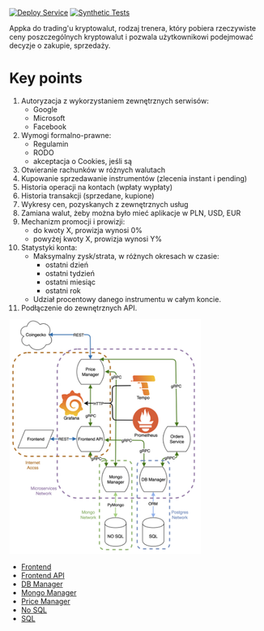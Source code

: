[![Deploy Service](https://github.com/THD-C/The_THDc_App/actions/workflows/deploy-service.yml/badge.svg)](https://github.com/THD-C/The_THDc_App/actions/workflows/deploy-service.yml)
[![Synthetic Tests](https://github.com/THD-C/SyntheticTest/actions/workflows/run-synthetic-tests.yml/badge.svg)](https://github.com/THD-C/SyntheticTest/actions/workflows/run-synthetic-tests.yml)


Appka do trading'u kryptowalut, rodzaj trenera, 
który pobiera rzeczywiste ceny poszczególnych kryptowalut i pozwala użytkownikowi podejmować decyzje o zakupie, sprzedaży.

# Key points
1. Autoryzacja z wykorzystaniem zewnętrznych serwisów:
   - Google
   - Microsoft
   - Facebook
2. Wymogi formalno-prawne:
   - Regulamin
   - RODO
   - akceptacja o Cookies, jeśli są
3. Otwieranie rachunków w różnych walutach
4. Kupowanie sprzedawanie instrumentów (zlecenia instant i pending)
5. Historia operacji na kontach (wpłaty wypłaty)
6. Historia transakcji (sprzedane, kupione)
7. Wykresy cen, pozyskanych z zewnętrznych usług
8. Zamiana walut, żeby można było mieć aplikacje w PLN, USD, EUR
9. Mechanizm promocji i prowizji:
    - do kwoty X, prowizja wynosi 0%
    - powyżej kwoty X, prowizja wynosi Y%
10. Statystyki konta:
    - Maksymalny zysk/strata, w różnych okresach w czasie:
        - ostatni dzień
        - ostatni tydzień
        - ostatni miesiąc
        - ostatni rok
    - Udział procentowy danego instrumentu w całym koncie.
11. Podłączenie do zewnętrznych API.

<p float="left">
  <img src="/Pictures/architecture.png" width="75%" />
</p>

- [Frontend](https://github.com/THD-C/Frontend)
- [Frontend API](https://github.com/THD-C/Frontend_API)
- [DB Manager](https://github.com/THD-C/DB_Manager)
- [Mongo Manager](https://github.com/THD-C/Mongo_Manager)
- [Price Manager](https://github.com/THD-C/CoinGecko_API)
- [No SQL](https://github.com/THD-C/Mongo)
- [SQL](https://github.com/THD-C/Postgres)
